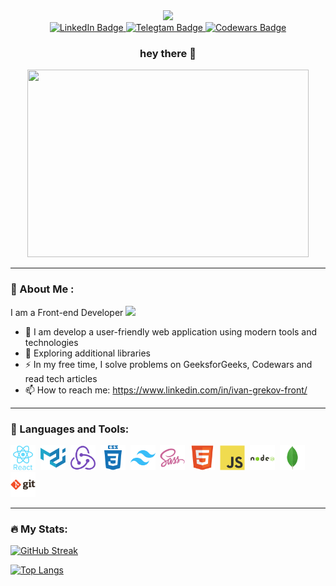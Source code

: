 <div id="header" align="center">
  <img src="https://media.giphy.com/media/v1.Y2lkPTc5MGI3NjExMTcyNjdiZTVkZjJmYmI2NDM1OGZlODVhN2IzNmMwMzVjNDdkODkzMCZjdD1z/M9gbBd9nbDrOTu1Mqx/giphy.gif" width="100"/>
  <div id="badges">
  <a href="https://www.linkedin.com/in/ivan-grekov-front/">
    <img src="https://img.icons8.com/color/48/null/linkedin.png" alt="LinkedIn Badge"/>
  </a>
  <a href="https://t.me/ivan_grekovv">
    <img src="https://img.icons8.com/color/48/null/telegram-app--v1.png" alt="Telegtam Badge"/>
  </a>
  <a href="https://www.codewars.com/users/rsschool_b32f3f09118c091c">
    <img src="https://img.icons8.com/fluency/48/null/codewars.png" alt="Codewars Badge"/>
  </a>
</div>
<h3>hey there 👋</h3>
  <div align="center">
  <img src="https://media.giphy.com/media/v1.Y2lkPTc5MGI3NjExNGFiMDRjZGE0YTUzZDBhMDQ1MzBiZWZmNjA0ZDZhYjUxMTVhZmVlMiZjdD1n/dWesBcTLavkZuG35MI/giphy.gif" width="450" height="300"/>
  </div>
</div>

---

### :man: About Me :
I am a Front-end Developer <img src="https://media.giphy.com/media/WUlplcMpOCEmTGBtBW/giphy.gif" width="30">
- 🔭 I am develop a user-friendly web application using modern tools and technologies
- 🌱 Exploring additional libraries
- ⚡ In my free time, I solve problems on GeeksforGeeks, Codewars and read tech articles
- 📫 How to reach me: https://www.linkedin.com/in/ivan-grekov-front/

---
### 🔨 Languages and Tools:
<div>
  <img src="https://github.com/devicons/devicon/blob/master/icons/react/react-original-wordmark.svg" title="React" alt="React" width="40" height="40"/>&nbsp;
  <img src="https://github.com/devicons/devicon/blob/master/icons/materialui/materialui-original.svg" title="Material UI" alt="Material UI" width="40" height="40"/>&nbsp;
  <img src="https://github.com/devicons/devicon/blob/master/icons/redux/redux-original.svg" title="Redux" alt="Redux " width="40" height="40"/>&nbsp;
  <img src="https://github.com/devicons/devicon/blob/master/icons/css3/css3-plain-wordmark.svg"  title="CSS3" alt="CSS" width="40" height="40"/>&nbsp;
  <img src="https://raw.githubusercontent.com/devicons/devicon/1119b9f84c0290e0f0b38982099a2bd027a48bf1/icons/tailwindcss/tailwindcss-plain.svg"  title="Tailwind" alt="Tailwind" width="40" height="40"/>&nbsp;
  <img src="https://raw.githubusercontent.com/devicons/devicon/1119b9f84c0290e0f0b38982099a2bd027a48bf1/icons/sass/sass-original.svg"  title="Sass" alt="Sass" width="40" height="40"/>&nbsp;
  <img src="https://github.com/devicons/devicon/blob/master/icons/html5/html5-original.svg" title="HTML5" alt="HTML" width="40" height="40"/>&nbsp;
  <img src="https://github.com/devicons/devicon/blob/master/icons/javascript/javascript-original.svg" title="JavaScript" alt="JavaScript" width="40" height="40"/>&nbsp;
  <img src="https://github.com/devicons/devicon/blob/master/icons/nodejs/nodejs-original-wordmark.svg" title="NodeJS" alt="NodeJS" width="40" height="40"/>&nbsp;
  <img src="https://raw.githubusercontent.com/devicons/devicon/1119b9f84c0290e0f0b38982099a2bd027a48bf1/icons/mongodb/mongodb-original.svg" title="MongoDB" alt="MongoDB" width="40" height="40"/>&nbsp;
  <img src="https://github.com/devicons/devicon/blob/master/icons/git/git-original-wordmark.svg" title="Git" **alt="Git" width="40" height="40"/>
</div>

---

### 🔥 My Stats:
[![GitHub Streak](http://github-readme-streak-stats.herokuapp.com?user=ivan-grekov&theme=transparent&hide_border=true&mode=weekly)](https://git.io/streak-stats)

[![Top Langs](https://github-readme-stats.vercel.app/api/top-langs/?username=ivan-grekov&layout=compact&theme=transparent)](https://github.com/anuraghazra/github-readme-stats)



<!--
**ivan-grekov/ivan-grekov** is a ✨ _special_ ✨ repository because its `README.md` (this file) appears on your GitHub profile.

Here are some ideas to get you started:

- 🔭 I’m currently working on ...
- 🌱 I’m currently learning ...
- 👯 I’m looking to collaborate on ...
- 🤔 I’m looking for help with ...
- 💬 Ask me about ...
- 📫 How to reach me: ...
- 😄 Pronouns: ...
- ⚡ Fun fact: ...
-->
